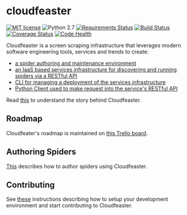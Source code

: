 # cloudfeaster
[![MIT license](http://img.shields.io/badge/license-MIT-brightgreen.svg)](http://opensource.org/licenses/MIT) ![Python 2.7](https://img.shields.io/badge/python-2.7-FFC100.svg?style=flat) [![Requirements Status](https://requires.io/github/simonsdave/cloudfeaster/requirements.svg?branch=master)](https://requires.io/github/simonsdave/cloudfeaster/requirements/?branch=master) [![Build Status](https://travis-ci.org/simonsdave/cloudfeaster.svg?branch=master)](https://travis-ci.org/simonsdave/cloudfeaster) [![Coverage Status](https://coveralls.io/repos/simonsdave/cloudfeaster/badge.svg)](https://coveralls.io/r/simonsdave/cloudfeaster) [![Code Health](https://landscape.io/github/simonsdave/cloudfeaster/master/landscape.svg?style=flat)](https://landscape.io/github/simonsdave/cloudfeaster/master)

Cloudfeaster is a screen scraping infrastructure that leverages
modern software engineering tools, services and trends to create:

* [a spider authoring and maintenance environment](https://github.com/simonsdave/cloudfeaster)
* [an IaaS based services infrastructure for discovering
and running spiders via a RESTful API](https://github.com/simonsdave/cloudfeaster_infrastructure)
* [CLI for managing a deployment of the services infrastructure](https://github.com/simonsdave/cloudfeaster-ctl)
* [Python Client used to make request into the service's RESTful API](https://github.com/simonsdave/cloudfeaster-python-client)

Read [this](docs/story.md) to understand the story behind Cloudfeaster.

## Roadmap

Cloudfeater's roadmap is maintained on [this Trello board](https://trello.com/b/Qm45Lnbr).

## Authoring Spiders
[This](docs/spider_authors.md) describes
how to author spiders using Cloudfeaster.

## Contributing
See [these](docs/contributing.md) instructions
describing how to setup your development environment and
start contributing to Cloudfeaster.
